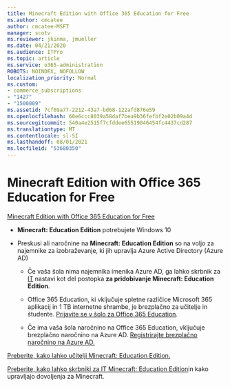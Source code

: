 ```yaml
---
title: Minecraft Edition with Office 365 Education for Free
ms.author: cmcatee
author: cmcatee-MSFT
manager: scotv
ms.reviewer: jkinma, jmueller
ms.date: 04/21/2020
ms.audience: ITPro
ms.topic: article
ms.service: o365-administration
ROBOTS: NOINDEX, NOFOLLOW
localization_priority: Normal
ms.custom:
- commerce_subscriptions
- "1427"
- "1500009"
ms.assetid: 7cf69a77-2212-43a7-bd68-122afd876e59
ms.openlocfilehash: 60e6ccc8039a58daf7bea9b36fefbf2e02b09a4d
ms.sourcegitcommit: 540a4e2515f7cfddee65519046454fc4437cd287
ms.translationtype: MT
ms.contentlocale: sl-SI
ms.lasthandoff: 08/01/2021
ms.locfileid: "53680350"
---
```

# <a name="minecraft-edition-with-office-365-education-for-free"></a>Minecraft Edition with Office 365 Education for Free

[Minecraft Edition with Office 365 Education for Free](https://docs.microsoft.com/education/windows/get-minecraft-for-education)
  
- **Minecraft: Education Edition** potrebujete Windows 10

- Preskusi ali naročnine na **Minecraft: Education Edition** so na voljo za najemnike za izobraževanje, ki jih upravlja Azure Active Directory (Azure AD)

  - Če vaša šola nima najemnika imenika Azure AD, ga lahko skrbnik za [IT](https://docs.microsoft.com/education/windows/school-get-minecraft) nastavi kot del postopka **za pridobivanje Minecraft: Education Edition**.

  - Office 365 Education, ki vključuje spletne različice Microsoft 365 aplikacij in 1 TB internetne shrambe, je brezplačno za učitelje in študente. [Prijavite se v šolo za Office 365 Education](https://www.microsoft.com/education/products/office).

  - Če ima vaša šola naročnino na Office 365 Education, vključuje brezplačno naročnino na Azure AD. [Registrirajte brezplačno naročnino na Azure AD.](https://msdn.microsoft.com/library/windows/hardware/mt703369%28v=vs.85%29.aspx)

[Preberite, kako lahko učitelji Minecraft: Education Edition.](https://docs.microsoft.com/education/windows/teacher-get-minecraft)
  
[Preberite, kako lahko skrbniki za IT Minecraft: Education Edition](https://docs.microsoft.com/education/windows/school-get-minecraft)in kako upravljajo dovoljenja za Minecraft.